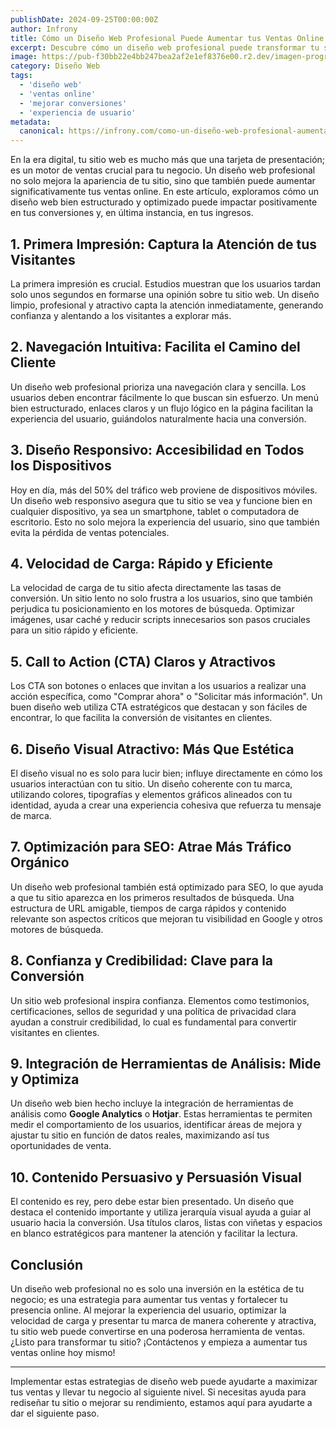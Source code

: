 ```yaml
---
publishDate: 2024-09-25T00:00:00Z
author: Infrony
title: Cómo un Diseño Web Profesional Puede Aumentar tus Ventas Online
excerpt: Descubre cómo un diseño web profesional puede transformar tu sitio en una máquina de ventas efectiva, mejorando la experiencia del usuario y aumentando la conversión.
image: https://pub-f30bb22e4bb247bea2af2e1ef8376e00.r2.dev/imagen-programadora-web.webp
category: Diseño Web
tags:
  - 'diseño web'
  - 'ventas online'
  - 'mejorar conversiones'
  - 'experiencia de usuario'
metadata:
  canonical: https://infrony.com/como-un-diseño-web-profesional-aumenta-ventas
---
```


En la era digital, tu sitio web es mucho más que una tarjeta de presentación; es un motor de ventas crucial para tu negocio. Un diseño web profesional no solo mejora la apariencia de tu sitio, sino que también puede aumentar significativamente tus ventas online. En este artículo, exploramos cómo un diseño web bien estructurado y optimizado puede impactar positivamente en tus conversiones y, en última instancia, en tus ingresos.

## 1. **Primera Impresión: Captura la Atención de tus Visitantes**

La primera impresión es crucial. Estudios muestran que los usuarios tardan solo unos segundos en formarse una opinión sobre tu sitio web. Un diseño limpio, profesional y atractivo capta la atención inmediatamente, generando confianza y alentando a los visitantes a explorar más.

## 2. **Navegación Intuitiva: Facilita el Camino del Cliente**

Un diseño web profesional prioriza una navegación clara y sencilla. Los usuarios deben encontrar fácilmente lo que buscan sin esfuerzo. Un menú bien estructurado, enlaces claros y un flujo lógico en la página facilitan la experiencia del usuario, guiándolos naturalmente hacia una conversión.

## 3. **Diseño Responsivo: Accesibilidad en Todos los Dispositivos**

Hoy en día, más del 50% del tráfico web proviene de dispositivos móviles. Un diseño web responsivo asegura que tu sitio se vea y funcione bien en cualquier dispositivo, ya sea un smartphone, tablet o computadora de escritorio. Esto no solo mejora la experiencia del usuario, sino que también evita la pérdida de ventas potenciales.

## 4. **Velocidad de Carga: Rápido y Eficiente**

La velocidad de carga de tu sitio afecta directamente las tasas de conversión. Un sitio lento no solo frustra a los usuarios, sino que también perjudica tu posicionamiento en los motores de búsqueda. Optimizar imágenes, usar caché y reducir scripts innecesarios son pasos cruciales para un sitio rápido y eficiente.

## 5. **Call to Action (CTA) Claros y Atractivos**

Los CTA son botones o enlaces que invitan a los usuarios a realizar una acción específica, como "Comprar ahora" o "Solicitar más información". Un buen diseño web utiliza CTA estratégicos que destacan y son fáciles de encontrar, lo que facilita la conversión de visitantes en clientes.

## 6. **Diseño Visual Atractivo: Más Que Estética**

El diseño visual no es solo para lucir bien; influye directamente en cómo los usuarios interactúan con tu sitio. Un diseño coherente con tu marca, utilizando colores, tipografías y elementos gráficos alineados con tu identidad, ayuda a crear una experiencia cohesiva que refuerza tu mensaje de marca.

## 7. **Optimización para SEO: Atrae Más Tráfico Orgánico**

Un diseño web profesional también está optimizado para SEO, lo que ayuda a que tu sitio aparezca en los primeros resultados de búsqueda. Una estructura de URL amigable, tiempos de carga rápidos y contenido relevante son aspectos críticos que mejoran tu visibilidad en Google y otros motores de búsqueda.

## 8. **Confianza y Credibilidad: Clave para la Conversión**

Un sitio web profesional inspira confianza. Elementos como testimonios, certificaciones, sellos de seguridad y una política de privacidad clara ayudan a construir credibilidad, lo cual es fundamental para convertir visitantes en clientes.

## 9. **Integración de Herramientas de Análisis: Mide y Optimiza**

Un diseño web bien hecho incluye la integración de herramientas de análisis como **Google Analytics** o **Hotjar**. Estas herramientas te permiten medir el comportamiento de los usuarios, identificar áreas de mejora y ajustar tu sitio en función de datos reales, maximizando así tus oportunidades de venta.

## 10. **Contenido Persuasivo y Persuasión Visual**

El contenido es rey, pero debe estar bien presentado. Un diseño que destaca el contenido importante y utiliza jerarquía visual ayuda a guiar al usuario hacia la conversión. Usa títulos claros, listas con viñetas y espacios en blanco estratégicos para mantener la atención y facilitar la lectura.

## **Conclusión**

Un diseño web profesional no es solo una inversión en la estética de tu negocio; es una estrategia para aumentar tus ventas y fortalecer tu presencia online. Al mejorar la experiencia del usuario, optimizar la velocidad de carga y presentar tu marca de manera coherente y atractiva, tu sitio web puede convertirse en una poderosa herramienta de ventas. ¿Listo para transformar tu sitio? ¡Contáctenos y empieza a aumentar tus ventas online hoy mismo!

---

Implementar estas estrategias de diseño web puede ayudarte a maximizar tus ventas y llevar tu negocio al siguiente nivel. Si necesitas ayuda para rediseñar tu sitio o mejorar su rendimiento, estamos aquí para ayudarte a dar el siguiente paso.
